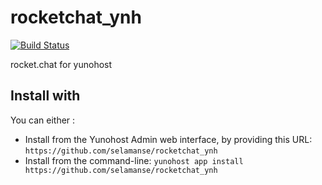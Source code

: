 # rocketchat_ynh
[![Build Status](https://travis-ci.org/selamanse/rocketchat_ynh.svg?branch=master)](https://travis-ci.org/selamanse/rocketchat_ynh)

rocket.chat for yunohost

## Install with

You can either :

* Install from the Yunohost Admin web interface, by providing this URL: `https://github.com/selamanse/rocketchat_ynh`
* Install from the command-line: `yunohost app install https://github.com/selamanse/rocketchat_ynh`
